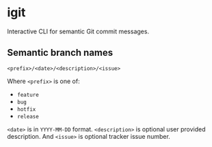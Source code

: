 # igit

Interactive CLI for semantic Git commit messages.


## Semantic branch names

```
<prefix>/<date>/<description>/<issue>
```

Where `<prefix>` is one of:

- `feature`
- `bug`
- `hotfix`
- `release`

`<date>` is in `YYYY-MM-DD` format. `<description>` is optional user provided description.
And `<issue>` is optional tracker issue number.
